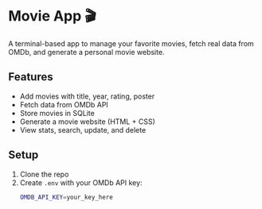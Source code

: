 # Movie App 🎬

A terminal-based app to manage your favorite movies, fetch real data from OMDb, and generate a personal movie website.

## Features

- Add movies with title, year, rating, poster
- Fetch data from OMDb API
- Store movies in SQLite
- Generate a movie website (HTML + CSS)
- View stats, search, update, and delete

## Setup

1. Clone the repo  
2. Create `.env` with your OMDb API key:
   ```bash
   OMDB_API_KEY=your_key_here
   
